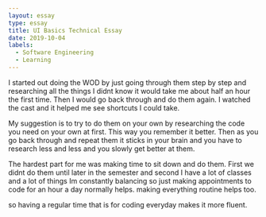 ```yaml
---
layout: essay
type: essay
title: UI Basics Technical Essay
date: 2019-10-04
labels:
  - Software Engineering
  - Learning
---
```


I started out doing the WOD by just going through them step by step and researching all the things I didnt know it would take me about half an hour the first time. 
Then I would go back through and do them again. I watched the cast and it helped me see shortcuts I could take. 

My suggestion is to try to do them on your own by researching the code you need on your own at first. This way you remember it better. 
Then as you go back through and repeat them it sticks in your brain and you have to research less and less and you slowly get better at them. 

The hardest part for me was making time to sit down and do them. First we didnt do them until later in the semester and second I have a lot of classes and a
lot of things Im constantly balancing so just making appointments to code for an hour a day normally helps. making everything routine helps too. 

so having a regular time that is for coding everyday makes it more fluent. 